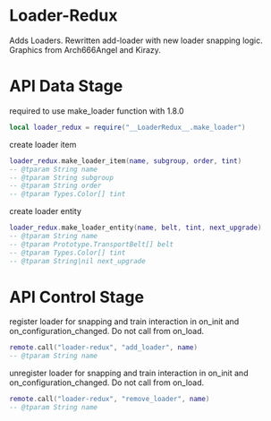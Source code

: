 # Loader-Redux
Adds Loaders.
Rewritten add-loader with new loader snapping logic.
Graphics from Arch666Angel and Kirazy.


# API Data Stage
required to use make_loader function with 1.8.0
```lua
local loader_redux = require("__LoaderRedux__.make_loader")
```

create loader item
```lua
loader_redux.make_loader_item(name, subgroup, order, tint)
-- @tparam String name
-- @tparam String subgroup
-- @tparam String order
-- @tparam Types.Color[] tint
```

create loader entity
```lua
loader_redux.make_loader_entity(name, belt, tint, next_upgrade)
-- @tparam String name
-- @tparam Prototype.TransportBelt[] belt
-- @tparam Types.Color[] tint
-- @tparam String|nil next_upgrade
```

# API Control Stage
register loader for snapping and train interaction in on_init and on_configuration_changed.
Do not call from on_load.
```lua
remote.call("loader-redux", "add_loader", name)
-- @tparam String name
```

unregister loader for snapping and train interaction in on_init and on_configuration_changed.
Do not call from on_load.
```lua
remote.call("loader-redux", "remove_loader", name)
-- @tparam String name
```
